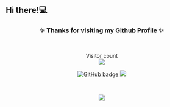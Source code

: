 ## Hi there!💻

<h3 align="center"> ✨ Thanks  for visiting my Github Profile ✨ </h3>

</br>
<p align="center"> 
  Visitor count<br>
  <img src="https://profile-counter.glitch.me/nayeemdev/count.svg" />
</p>

<p align="center">
  <a href="https://github.com/nayeemdev?tab=followers">
    <img src="https://img.shields.io/github/followers/nayeemdev?label=Followers&logo=GitHub&style=for-the-badge" alt="GitHub badge" />
  </a>
  <a href="http://twitter.com/nayeemdev">
    <img src="https://img.shields.io/twitter/follow/nayeemdev?label=Twitter&logo=twitter&style=for-the-badge" />
  </a>
</p>
</br>
<p align=center>
<img align="center" src="https://github-readme-stats.vercel.app/api?username=nayeemdev&&show_icons=true&title_color=ffffff&icon_color=bb2acf&text_color=daf7dc&bg_color=151515"> 
</p>
